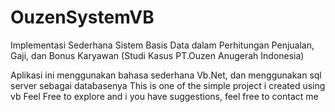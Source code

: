 # OuzenSystemVB
Implementasi Sederhana Sistem Basis Data dalam Perhitungan Penjualan, Gaji, dan Bonus Karyawan (Studi Kasus PT.Ouzen Anugerah Indonesia)

Aplikasi ini menggunakan bahasa sederhana Vb.Net, dan menggunakan sql server sebagai databasenya
This is one of the simple project i created using vb
Feel Free to explore
and i you have suggestions, feel free to contact me
